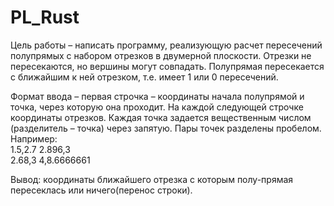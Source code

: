 # PL_Rust

Цель работы – написать программу, реализующую расчет пересечений полупрямых с набором отрезков в двумерной плоскости. Отрезки не пересекаются, но вершины могут совпадать. Полупрямая пересекается с ближайшим к ней отрезком, т.е. имеет 1 или 0 пересечений.

Формат ввода – первая строчка – координаты начала полупрямой и точка, через которую она проходит. На каждой следующей строчке координаты отрезков. Каждая точка задается вещественным числом (разделитель – точка) через запятую. Пары точек разделены пробелом. Например:          
1.5,2.7 2.896,3          
2.68,3 4,8.6666661

Вывод:
координаты ближайшего отрезка с которым полу-прямая пересеклась или ничего(перенос строки).
